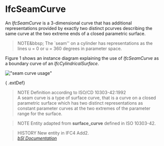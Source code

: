 IfcSeamCurve
============
An _IfcSeamCurve_ is a 3-dimensional curve that has additional representations
provided by exactly two distinct pcurves describing the same curve at the two
extreme ends of a closed parametric surface.  
  
> NOTE&bbsp; The `seam'' on a cylinder has representations as the lines u = 0
> or u = 360 degrees in parameter space.  
  
Figure 1 shows an instance diagram explaining the use of _IfcSeamCurve_ as a
boundary curve of an _IfcCylindricalSurface_.  
  
!["seam curve usage"](figures/ifcseamcurve_01.png "Figure 1 -- use of a seam
curve bounding a cylindrical surface")  
  
{ .extDef}  
> NOTE  Definition according to ISO/CD 10303-42:1992  
> A seam curve is a type of surface curve, that is a curve on a closed
> parametric surface which has two distinct representations as constant
> parameter curves at the two extremes of the parameter range for the surface.  
  
> NOTE  Entity adapted from **surface_curve** defined in ISO 10303-42.  
  
> HISTORY  New entity in IFC4 Add2.  
[ _bSI
Documentation_](https://standards.buildingsmart.org/IFC/DEV/IFC4_2/FINAL/HTML/schema/ifcgeometryresource/lexical/ifcseamcurve.htm)


